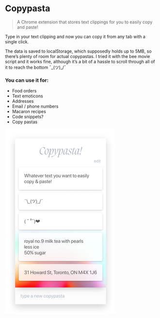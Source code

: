 # Copypasta

> A Chrome extension that stores text clippings for you to easily copy and paste!

Type in your text clipping and now you can copy it from any tab with a single click.

The data is saved to localStorage, which supposedly holds up to 5MB, so there’s plenty of room for actual copypastas. I tried it with the bee movie script and it works fine, although it’s a bit of a hassle to scroll through all of it to reach the bottom ¯\_(ツ)_/¯

### You can use it for:

- Food orders
- Text emoticons
- Addresses
- Email / phone numbers
- Macaron recipes
- Code snippets?
- Copy pastas

![Screenshot of Copypasta Chrome Extension](https://github.com/songeunyou/copypasta/blob/master/copypasta.jpg)



